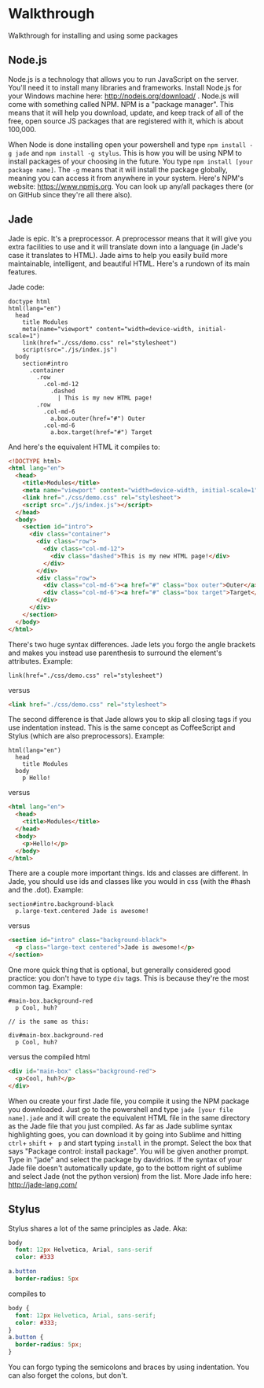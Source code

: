 Walkthrough
===========

Walkthrough for installing and using some packages


## Node.js

Node.js is a technology that allows you to run JavaScript on the server. You'll need it to install many libraries and frameworks. Install Node.js for your Windows machine here: http://nodejs.org/download/ . Node.js will come with something called NPM. NPM is a "package manager". This means that it will help you download, update, and keep track of all of the free, open source JS packages that are registered with it, which is about 100,000.

When Node is done installing open your powershell and type `npm install -g jade` and `npm install -g stylus`. This is how you will be using NPM to install packages of your choosing in the future. You type `npm install [your package name]`. The `-g` means that it will install the package globally, meaning you can access it from anywhere in your system. Here's NPM's website: https://www.npmjs.org. You can look up any/all packages there (or on GitHub since they're all there also).


## Jade

Jade is epic. It's a preprocessor. A preprocessor means that it will give you extra facilities to use and it will translate down into a language (in Jade's case it translates to HTML). Jade aims to help you easily build more maintainable, intelligent, and beautiful HTML. Here's a rundown of its main features.

Jade code:

```jade
doctype html
html(lang="en")
  head
    title Modules
    meta(name="viewport" content="width=device-width, initial-scale=1")
    link(href="./css/demo.css" rel="stylesheet")
    script(src="./js/index.js")
  body
    section#intro
      .container
        .row
          .col-md-12
            .dashed
              | This is my new HTML page!
        .row
          .col-md-6
            a.box.outer(href="#") Outer
          .col-md-6
            a.box.target(href="#") Target
```
And here's the equivalent HTML it compiles to:

```html
<!DOCTYPE html>
<html lang="en">
  <head>
    <title>Modules</title>
    <meta name="viewport" content="width=device-width, initial-scale=1">
    <link href="./css/demo.css" rel="stylesheet">
    <script src="./js/index.js"></script>
  </head>
  <body>
    <section id="intro">
      <div class="container">
        <div class="row">
          <div class="col-md-12">
            <div class="dashed">This is my new HTML page!</div>
          </div>
        </div>
        <div class="row">
          <div class="col-md-6"><a href="#" class="box outer">Outer</a></div>
          <div class="col-md-6"><a href="#" class="box target">Target</a></div>
        </div>
      </div>
    </section>
  </body>
</html>
```

There's two huge syntax differences. Jade lets you forgo the angle brackets and makes you instead use parenthesis to surround the element's attributes.
Example:

```jade
link(href="./css/demo.css" rel="stylesheet")
```
versus
```html
<link href="./css/demo.css" rel="stylesheet">
```

The second difference is that Jade allows you to skip all closing tags if you use indentation instead. This is the same concept as CoffeeScript and Stylus (which are also preprocessors). Example:
```jade
html(lang="en")
  head
    title Modules
  body
    p Hello!
```
versus
```html
<html lang="en">
  <head>
    <title>Modules</title>
  </head>
  <body>
    <p>Hello!</p>
  </body>
</html>
```
There are a couple more important things. Ids and classes are different. In Jade, you should use ids and classes like you would in css (with the #hash and the .dot). Example:
```jade
section#intro.background-black
  p.large-text.centered Jade is awesome!
```
versus
```html
<section id="intro" class="background-black">
  <p class="large-text centered">Jade is awesome!</p>
</section>
```
One more quick thing that is optional, but generally considered good practice: you don't have to type `div` tags. This is because they're the most common tag. Example:
```jade
#main-box.background-red
  p Cool, huh?
  
// is the same as this:

div#main-box.background-red
  p Cool, huh?
```
versus the compiled html
```html
<div id="main-box" class="background-red">
  <p>Cool, huh?</p>
</div>
```

When ou create your first Jade file, you compile it using the NPM package you downloaded. Just go to the powershell and type `jade [your file name].jade` and it will create the equivalent HTML file in the same directory as the Jade file that you just compiled. As far as Jade sublime syntax highlighting goes, you can download it by going into Sublime and hitting `ctrl`+ `shift` + ` p` and start typing `install` in the prompt. Select the box that says "Package control: install package". You will be given another prompt. Type in "jade" and select the package by davidrios. If the syntax of your Jade file doesn't automatically update, go to the bottom right of sublime and select Jade (not the python version) from the list. More Jade info here: http://jade-lang.com/


## Stylus

Stylus shares a lot of the same principles as Jade. Aka:
```sass
body
  font: 12px Helvetica, Arial, sans-serif
  color: #333

a.button
  border-radius: 5px
```
compiles to
```css
body {
  font: 12px Helvetica, Arial, sans-serif;
  color: #333;
}
a.button {
  border-radius: 5px;
}
```
You can forgo typing the semicolons and braces by using indentation. You can also forget the colons, but don't.
